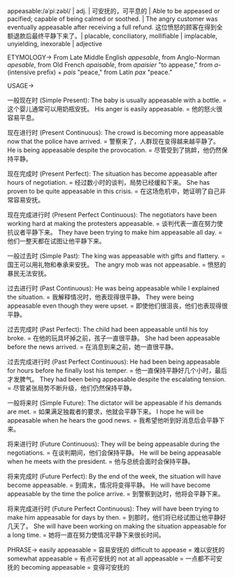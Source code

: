 appeasable:/əˈpiːzəbl/ | adj. | 可安抚的，可平息的 | Able to be appeased or pacified; capable of being calmed or soothed. |  The angry customer was eventually appeasable after receiving a full refund.  这位愤怒的顾客在得到全额退款后最终平静下来了。| placable, conciliatory, mollifiable | implacable, unyielding, inexorable | adjective

ETYMOLOGY->
From Late Middle English *appesable*, from Anglo-Norman *apesable*, from Old French *apaisable*, from *apaisier* "to appease," from *a-* (intensive prefix) + *pais* "peace," from Latin *pax* "peace."

USAGE->

一般现在时 (Simple Present):
The baby is usually appeasable with a bottle. =  这个婴儿通常可以用奶瓶安抚。
His anger is easily appeasable. = 他的怒火很容易平息。

现在进行时 (Present Continuous):
The crowd is becoming more appeasable now that the police have arrived. = 警察来了，人群现在变得越来越平静了。
He is being appeasable despite the provocation. = 尽管受到了挑衅，他仍然保持平静。

现在完成时 (Present Perfect):
The situation has become appeasable after hours of negotiation. = 经过数小时的谈判，局势已经缓和下来。
She has proven to be quite appeasable in this crisis. = 在这场危机中，她证明了自己非常容易安抚。

现在完成进行时 (Present Perfect Continuous):
The negotiators have been working hard at making the protesters appeasable. =  谈判代表一直在努力使抗议者平静下来。
They have been trying to make him appeasable all day. = 他们一整天都在试图让他平静下来。

一般过去时 (Simple Past):
The king was appeasable with gifts and flattery. = 国王可以用礼物和奉承来安抚。
The angry mob was not appeasable. = 愤怒的暴民无法安抚。


过去进行时 (Past Continuous):
He was being appeasable while I explained the situation. =  我解释情况时，他表现得很平静。
They were being appeasable even though they were upset. = 即使他们很沮丧，他们也表现得很平静。


过去完成时 (Past Perfect):
The child had been appeasable until his toy broke. = 在他的玩具坏掉之前，孩子一直很平静。
She had been appeasable before the news arrived. = 在消息到来之前，她一直很平静。


过去完成进行时 (Past Perfect Continuous):
He had been being appeasable for hours before he finally lost his temper. = 他一直保持平静好几个小时，最后才发脾气。
They had been being appeasable despite the escalating tension. = 尽管紧张局势不断升级，他们仍然保持平静。


一般将来时 (Simple Future):
The dictator will be appeasable if his demands are met. = 如果满足独裁者的要求，他就会平静下来。
I hope he will be appeasable when he hears the good news. = 我希望他听到好消息后会平静下来。


将来进行时 (Future Continuous):
They will be being appeasable during the negotiations. = 在谈判期间，他们会保持平静。
He will be being appeasable when he meets with the president. = 他与总统会面时会保持平静。


将来完成时 (Future Perfect):
By the end of the week, the situation will have become appeasable. =  到周末，情况将变得平静。
He will have become appeasable by the time the police arrive. = 到警察到达时，他将会平静下来。

将来完成进行时 (Future Perfect Continuous):
They will have been trying to make him appeasable for days by then. = 到那时，他们将已经试图让他平静好几天了。
She will have been working on making the situation appeasable for a long time. = 她将一直在努力使情况平静下来很长时间。


PHRASE->
easily appeasable = 容易安抚的
difficult to appease = 难以安抚的
somewhat appeasable =  有点可安抚的
not at all appeasable = 一点都不可安抚的
becoming appeasable = 变得可安抚的


